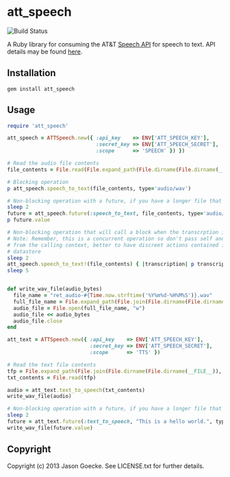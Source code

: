 # att_speech

![Build Status](https://secure.travis-ci.org/jsgoecke/att_speech.png)

A Ruby library for consuming the AT&T [Speech API](https://developer.att.com/developer/apiDetailPage.jsp?passedItemId=10700023) for speech to text. API details may be found [here](https://developer.att.com/developer/basicTemplate.jsp?passedItemId=13100102&api=Speech&version=3).

## Installation

```
gem install att_speech
```

## Usage

```ruby
require 'att_speech'

att_speech = ATTSpeech.new({ :api_key    => ENV['ATT_SPEECH_KEY'],
                             :secret_key => ENV['ATT_SPEECH_SECRET'],
                             :scope      => 'SPEECH' }) })

# Read the audio file contents
file_contents = File.read(File.expand_path(File.dirname(File.dirname(__FILE__))) + "/bostonSeltics.wav")

# Blocking operation
p att_speech.speech_to_text(file_contents, type='audio/wav')

# Non-blocking operation with a future, if you have a longer file that requires more processing time
sleep 2
future = att_speech.future(:speech_to_text, file_contents, type='audio/wav')
p future.value

# Non-blocking operation that will call a block when the transcrption is returned
# Note: Remember, this is a concurrent operation so don't pass self and avoid mutable objects in the block
# from the calling context, better to have discreet actions contained in the block, such as inserting in a
# datastore
sleep 2
att_speech.speech_to_text!(file_contents) { |transcription| p transcription }
sleep 5


def write_wav_file(audio_bytes)
  file_name = "ret_audio-#{Time.now.strftime('%Y%m%d-%H%M%S')}.wav"
  full_file_name = File.expand_path(File.join(File.dirname(File.dirname(__FILE__)), 'examples', file_name))
  audio_file = File.open(full_file_name, "w")
  audio_file << audio_bytes
  audio_file.close
end

att_text = ATTSpeech.new({ :api_key    => ENV['ATT_SPEECH_KEY'],
                           :secret_key => ENV['ATT_SPEECH_SECRET'],
                           :scope      => 'TTS' })

# Read the text file contents
tfp = File.expand_path(File.join(File.dirname(File.dirname(__FILE__)), 'examples', 'helloWorld.txt'))
txt_contents = File.read(tfp)

audio = att_text.text_to_speech(txt_contents)
write_wav_file(audio)

# Non-blocking operation with a future, if you have a longer file that requires more processing time
sleep 2
future = att_text.future(:text_to_speech, "This is a hello world.", type='text/plain')
write_wav_file(future.value)
```

## Copyright

Copyright (c) 2013 Jason Goecke. See LICENSE.txt for further details.
